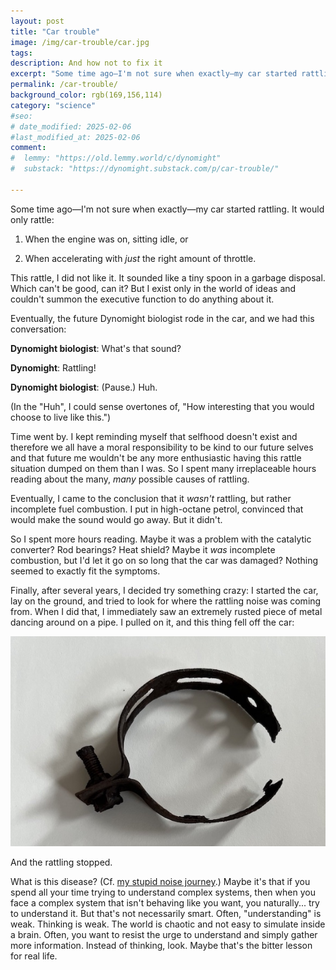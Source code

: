 ```yaml
---
layout: post
title: "Car trouble"
image: /img/car-trouble/car.jpg
tags: 
description: And how not to fix it
excerpt: "Some time ago—I'm not sure when exactly—my car started rattling. It would only rattle: 1. When the engine was on, sitting idle, or 2. When accelerating with just the right amount of throttle. This rattle, I did not like it. It sounded like a tiny spoon in a garbage disposal. Which can't be good, can it? But I exist only in the world of ideas and couldn't summon the executive function to do anything about it."
permalink: /car-trouble/
background_color: rgb(169,156,114)
category: "science"
#seo:
# date_modified: 2025-02-06
#last_modified_at: 2025-02-06
comment:
#  lemmy: "https://old.lemmy.world/c/dynomight"
#  substack: "https://dynomight.substack.com/p/car-trouble/"

---
```


Some time ago—I'm not sure when exactly—my car started rattling. It would only rattle:

1. When the engine was on, sitting idle, or

2. When accelerating with *just* the right amount of throttle.

This rattle, I did not like it. It sounded like a tiny spoon in a garbage disposal. Which can't be good, can it? But I exist only in the world of ideas and couldn't summon the executive function to do anything about it.

Eventually, the future Dynomight biologist rode in the car, and we had this conversation:

**Dynomight biologist**: What's that sound?

**Dynomight**: Rattling!

**Dynomight biologist**: (Pause.) Huh.

(In the "Huh", I could sense overtones of, "How interesting that you would choose to live like this.")

Time went by. I kept reminding myself that selfhood doesn't exist and therefore we all have a moral responsibility to be kind to our future selves and that future me wouldn't be any more enthusiastic having this rattle situation dumped on them than I was. So I spent many irreplaceable hours reading about the many, *many* possible causes of rattling.

Eventually, I came to the conclusion that it *wasn't* rattling, but rather incomplete fuel combustion. I put in high-octane petrol, convinced that would make the sound would go away. But it didn't.

So I spent more hours reading. Maybe it was a problem with the catalytic converter? Rod bearings? Heat shield? Maybe it *was* incomplete combustion, but I'd let it go on so long that the car was damaged? Nothing seemed to exactly fit the symptoms.

Finally, after several years, I decided try something crazy: I started the car, lay on the ground, and tried to look for where the rattling noise was coming from. When I did that, I immediately saw an extremely rusted piece of metal dancing around on a pipe. I pulled on it, and this thing fell off the car:

![](/img/car-trouble/clamp.jpg)

And the rattling stopped.

What is this disease? (Cf. [my stupid noise journey](https://dynomight.net/noise/).) Maybe it's that if you spend all your time trying to understand complex systems, then when you face a complex system that isn't behaving like you want, you naturally... try to understand it. But that's not necessarily smart. Often, "understanding" is weak. Thinking is weak. The world is chaotic and not easy to simulate inside a brain. Often, you want to resist the urge to understand and simply gather more information. Instead of thinking, look. Maybe that's the bitter lesson for real life.